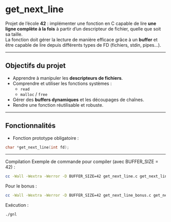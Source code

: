 # get_next_line

Projet de l’école **42** : implémenter une fonction en C capable de lire **une ligne complète à la fois** à partir d’un descripteur de fichier, quelle que soit sa taille.  
La fonction doit gérer la lecture de manière efficace grâce à un **buffer** et être capable de lire depuis différents types de FD (fichiers, stdin, pipes…).

---

## Objectifs du projet

- Apprendre à manipuler les **descripteurs de fichiers**.
- Comprendre et utiliser les fonctions systèmes :
  - `read`
  - `malloc` / `free`
- Gérer des **buffers dynamiques** et les découpages de chaînes.
- Rendre une fonction réutilisable et robuste.

---

## Fonctionnalités

- Fonction prototype obligatoire :

```c
char *get_next_line(int fd);
```
---

Compilation
Exemple de commande pour compiler (avec BUFFER_SIZE = 42) :
```bash
cc -Wall -Wextra -Werror -D BUFFER_SIZE=42 get_next_line.c get_next_line_utils.c -o gnl
```
Pour le bonus :
```bash
cc -Wall -Wextra -Werror -D BUFFER_SIZE=42 get_next_line_bonus.c get_next_line_utils_bonus.c -o gnl
```

Exécution :
```bash
./gnl
```
